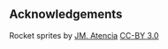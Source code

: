 ## Acknowledgements

Rocket sprites by [JM. Atencia](https://opengameart.org/users/jmatencia) [CC-BY 3.0](http://creativecommons.org/licenses/by/3.0/)

